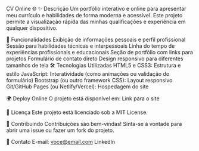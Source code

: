 CV Online 🌐
✨ Descrição
Um portfólio interativo e online para apresentar meu currículo e habilidades de forma moderna e acessível. Este projeto permite a visualização rápida das minhas qualificações e experiência em qualquer dispositivo.

🚀 Funcionalidades
Exibição de informações pessoais e perfil profissional
Sessão para habilidades técnicas e interpessoais
Linha do tempo de experiências profissionais e educacionais
Seção de portfólio com links para projetos
Formulário de contato direto
Design responsivo para diferentes tamanhos de tela
🛠️ Tecnologias Utilizadas
HTML5 e CSS3: Estrutura e estilo
JavaScript: Interatividade (como animações ou validação do formulário)
Bootstrap (ou outro framework CSS): Layout responsivo
Git/GitHub Pages (ou Netlify/Vercel): Hospedagem do site

🌍 Deploy Online
O projeto está disponível em: Link para o site

📄 Licença
Este projeto está licenciado sob a MIT License.

🤝 Contribuindo
Contribuições são bem-vindas! Sinta-se à vontade para abrir uma issue ou fazer um fork do projeto.

📧 Contato
E-mail: voce@email.com
LinkedIn
